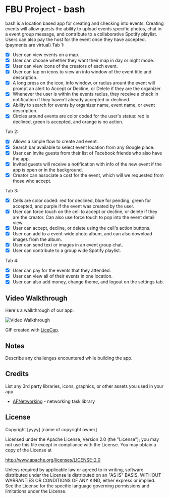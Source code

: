 # FBU Project - bash

bash is a location based app for creating and checking into events. Creating events will allow guests the ability to upload events specific photos, chat in a event group message, and contribute to a collaborative Spotify playlist. Users can also pay the host for the event once they have accepted. (payments are virtual)
Tab 1:
- [x] User can view events on a map.
- [x] User can choose whether they want their map in day or night mode.
- [x] User can view icons of the creators of each event.
- [x] User can tap on icons to view an info window of the event title and description.
- [x] A long press on the icon, info window, or radius arount the event will prompt an alert to Accept or Decline, or Delete if they are the organizer.
- [x] Whenever the user is within the events radius, they receive a check in notification if they haven't already accepted or declined.
- [x] Ability to search for events by organizer name, event name, or event description.
- [x] Circles around events are color coded for the user's status: red is declined, green is accepted, and orange is no action.

Tab 2:
- [x] Allows a simple flow to create and event. 
- [x] Search bar available to select event location from any Google place.
- [x] User can invite guests from their list of Facebook friends who also have the app.
- [x] Invited guests will receive a notification with info of the new event if the app is open or in the background.
- [x] Creator can associate a cost for the event, which will we requested from those who accept.

Tab 3:
- [x] Cells are color coded: red for declined, blue for pending, green for accepted, and purple if the event was created by the user.
- [x] User can force touch on the cell to accept or decline, or delete if they are the creator. Can also use force touch to pop into the event detail view.
- [x] User can accept, decline, or delete using the cell's action buttons.
- [x] User can add to a event-wide photo album, and can also download images from the album.
- [x] User can send text or images in an event group chat. 
- [x] User can  contribute to a group wide Spotify playlist.

Tab 4:
- [x] User can pay for the events that they attended. 
- [x] User can view all of their events in one location.
- [x] User can also add money, change theme, and logout on the settings tab.

## Video Walkthrough

Here's a walkthrough of our app:

<img src='http://i.imgur.com/T88OccI.gif' title='Video Walkthrough' width='' alt='Video Walkthrough' />

GIF created with [LiceCap](http://www.cockos.com/licecap/).

## Notes

Describe any challenges encountered while building the app.

## Credits

List any 3rd party libraries, icons, graphics, or other assets you used in your app.

- [AFNetworking](https://github.com/AFNetworking/AFNetworking) - networking task library

## License

Copyright [yyyy] [name of copyright owner]

Licensed under the Apache License, Version 2.0 (the "License");
you may not use this file except in compliance with the License.
You may obtain a copy of the License at

http://www.apache.org/licenses/LICENSE-2.0

Unless required by applicable law or agreed to in writing, software
distributed under the License is distributed on an "AS IS" BASIS,
WITHOUT WARRANTIES OR CONDITIONS OF ANY KIND, either express or implied.
See the License for the specific language governing permissions and
limitations under the License.
